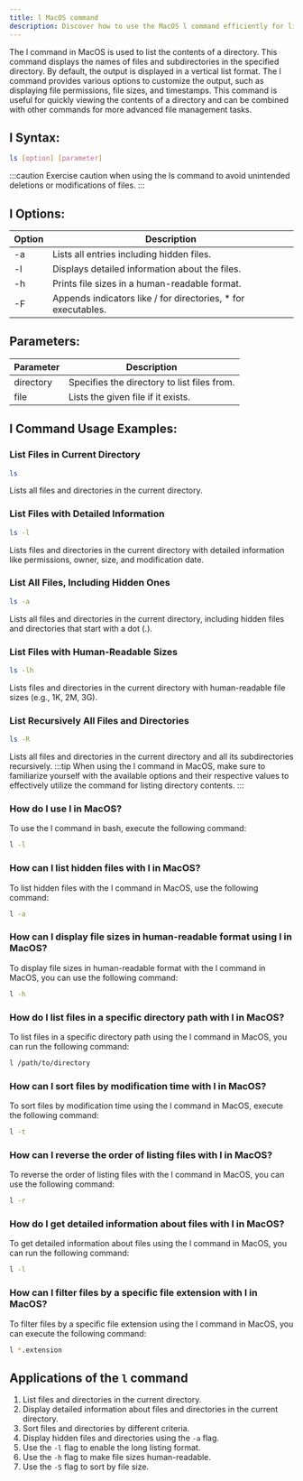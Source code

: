 ```yaml
---
title: l MacOS command
description: Discover how to use the MacOS l command efficiently for listing directory contents. 
---
```


The l command in MacOS is used to list the contents of a directory. This command displays the names of files and subdirectories in the specified directory. By default, the output is displayed in a vertical list format. The l command provides various options to customize the output, such as displaying file permissions, file sizes, and timestamps. This command is useful for quickly viewing the contents of a directory and can be combined with other commands for more advanced file management tasks.

## l Syntax:
```bash
ls [option] [parameter]
```

:::caution
Exercise caution when using the ls command to avoid unintended deletions or modifications of files.
:::

## l Options:

| Option | Description                              |
|--------|------------------------------------------|
| -a     | Lists all entries including hidden files.|
| -l     | Displays detailed information about the files.|
| -h     | Prints file sizes in a human-readable format.|
| -F     | Appends indicators like / for directories, * for executables.|

## Parameters:

| Parameter | Description              |
|-----------|--------------------------|
| directory | Specifies the directory to list files from.|
| file      | Lists the given file if it exists.          |
## l Command Usage Examples:
### List Files in Current Directory
```bash
ls
```
Lists all files and directories in the current directory.

### List Files with Detailed Information
```bash
ls -l
```
Lists files and directories in the current directory with detailed information like permissions, owner, size, and modification date.

### List All Files, Including Hidden Ones
```bash
ls -a
```
Lists all files and directories in the current directory, including hidden files and directories that start with a dot (.).

### List Files with Human-Readable Sizes
```bash
ls -lh
```
Lists files and directories in the current directory with human-readable file sizes (e.g., 1K, 2M, 3G).

### List Recursively All Files and Directories
```bash
ls -R
```
Lists all files and directories in the current directory and all its subdirectories recursively.
:::tip
When using the l command in MacOS, make sure to familiarize yourself with the available options and their respective values to effectively utilize the command for listing directory contents.
:::

### How do I use l in MacOS?
To use the l command in bash, execute the following command:
```bash
l -l
```

### How can I list hidden files with l in MacOS?
To list hidden files with the l command in MacOS, use the following command:
```bash
l -a
```

### How can I display file sizes in human-readable format using l in MacOS?
To display file sizes in human-readable format with the l command in MacOS, you can use the following command:
```bash
l -h
```

### How do I list files in a specific directory path with l in MacOS?
To list files in a specific directory path using the l command in MacOS, you can run the following command:
```bash
l /path/to/directory
```

### How can I sort files by modification time with l in MacOS?
To sort files by modification time using the l command in MacOS, execute the following command:
```bash
l -t
```

### How can I reverse the order of listing files with l in MacOS?
To reverse the order of listing files with the l command in MacOS, you can use the following command:
```bash
l -r
```

### How do I get detailed information about files with l in MacOS?
To get detailed information about files using the l command in MacOS, you can run the following command:
```bash
l -l
```

### How can I filter files by a specific file extension with l in MacOS?
To filter files by a specific file extension using the l command in MacOS, you can execute the following command:
```bash
l *.extension
```
## Applications of the `l` command

1. List files and directories in the current directory.
2. Display detailed information about files and directories in the current directory.
3. Sort files and directories by different criteria.
4. Display hidden files and directories using the `-a` flag.
5. Use the `-l` flag to enable the long listing format.
6. Use the `-h` flag to make file sizes human-readable.
7. Use the `-S` flag to sort by file size.